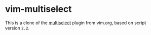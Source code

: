 vim-multiselect
===============

This is a clone of the [multiselect](http://www.vim.org/scripts/script.php?script_id=953)
plugin from vim.org, based on script version `2.2`.
